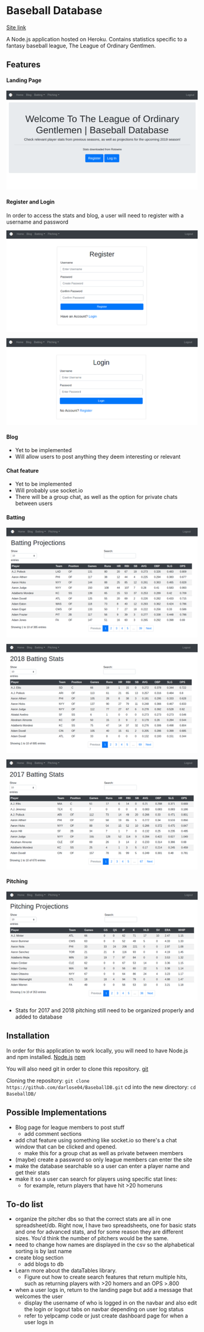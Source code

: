 # Baseball Database
[Site link](https://log-baseball-stats.herokuapp.com/)

A Node.js application hosted on Heroku. Contains statistics specific to a fantasy baseball league, The League of Ordinary Gentlmen.

## Features

#### Landing Page
![Landing Page](https://github.com/darlose04/BaseballDB/blob/master/screengrabs/landingPage.png "Landing Page")

#### Register and Login

In order to access the stats and blog, a user will need to register with a username and password

![Register Page](https://github.com/darlose04/BaseballDB/blob/master/screengrabs/register.png "Register")

![Login Page](https://github.com/darlose04/BaseballDB/blob/master/screengrabs/login.png "Login")

#### Blog
* Yet to be implemented
* Will allow users to post anything they deem interesting or relevant

#### Chat feature
* Yet to be implemented
* Will probably use socket.io
* There will be a group chat, as well as the option for private chats between users

#### Batting

![2019 Batting Projections](https://github.com/darlose04/BaseballDB/blob/master/screengrabs/battingProjections.png "Batting Projections")

![2018 Batting Stats](https://github.com/darlose04/BaseballDB/blob/master/screengrabs/batting2018.png "2018 Batting Stats")

![2017 Batting Stats](https://github.com/darlose04/BaseballDB/blob/master/screengrabs/batting2017.png "2017 Batting Stats")

#### Pitching

![2019 Pitching Projections](https://github.com/darlose04/BaseballDB/blob/master/screengrabs/pitchingProjections.png "Pitching Projections")

* Stats for 2017 and 2018 pitching still need to be organized properly and added to database

## Installation

In order for this application to work locally, you will need to have Node.js and npm installed.
[Node.js](https://nodejs.org/en/)
[npm](https://www.npmjs.com/get-npm)

You will also need git in order to clone this repository.
[git](https://git-scm.com/book/en/v2/Getting-Started-Installing-Git)

Cloning the repository:
`git clone https://github.com/darlose04/BaseballDB.git`
cd into the new directory:
`cd BaseballDB/`











## Possible Implementations
* Blog page for league members to post stuff
  * add comment sections
* add chat feature using something like socket.io so there's a chat window that can be clicked and opened.
  * make this for a group chat as well as private between members
* (maybe) create a password so only league members can enter the site
* make the database searchable so a user can enter a player name and get their stats
* make it so a user can search for players using specific stat lines:
  * for example, return players that have hit >20 homeruns


## To-do list
* organize the pitcher dbs so that the correct stats are all in one spreadsheet/db. Right now, I have two spreadsheets, one for basic stats and one for advanced stats, and for some reason they are different sizes. You'd think the number of pitchers would be the same.
* need to change how names are displayed in the csv so the alphabetical sorting is by last name
* create blog section
  * add blogs to db
* Learn more about the dataTables library. 
  * Figure out how to create search features that return multiple hits, such as returning players with >20 homers and an OPS >.800
* when a user logs in, return to the landing page but add a message that welcomes the user
  * display the username of who is logged in on the navbar and also edit the login or logout tabs on navbar depending on user log status
  * refer to yelpcamp code or just create dashboard page for when a user logs in

